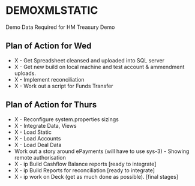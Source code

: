 # DEMOXMLSTATIC
Demo Data Required for HM Treasury Demo



Plan of Action for Wed
--------------------------------
* X - Get Spreadsheet cleansed and uploaded into SQL server  
* X - Get new build on local machine and test account & ammendment uploads.
* X - Implement reconciliation 
* X - Work out a script for Funds Transfer 


Plan of Action for Thurs
--------------------------------
* X - Reconfigure system.properties sizings
* X - Integrate Data, Views
* X - Load Static
* X - Load Accounts
* X - Load Deal Data
* Work out a story around ePayments (will have to use sys-3) - Showing remote authorisation 
* X - ip Build Cashflow Balance reports [ready to integrate]
* X - ip Build Reports for reconciliation [ready to integrate]
* X - ip work on Deck (get as much done as possible). [final stages]
